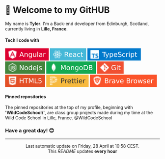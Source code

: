 # 👋 Welcome to my GitHUB 

My name is **Tyler**. I'm a Back-end developer from Edinburgh, Scotland, currently living in **Lille, France**. 

#### Tech I code with

![angular](images/angular.svg) ![react](images/react.svg) ![typescript](images/typescript.svg) ![node](images/node.svg) ![mongodb](images/mongodb.svg) ![git](images/git.svg) ![html](images/html.svg) ![prettier](images/prettier.svg) ![brave](images/brave.svg) 

#### Pinned repositories

The pinned repositories at the top of my profile, beginning with **'WildCodeSchool/'**, are class group projects made during my time at the Wild Code School in Lille, France. @WildCodeSchool

### Have a great day! 😊

----

<p align="center">Last automatic update on Friday, 28 April at 10:58 CEST.<br>This <i>README</i> updates <b>every hour</b></p>